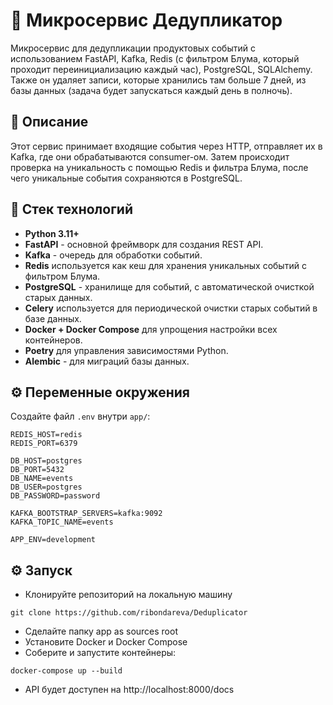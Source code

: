 # 🧹 Микросервис Дедупликатор

Микросервис для дедупликации продуктовых событий с использованием FastAPI, Kafka, Redis (с фильтром Блума, который проходит переинициализацию каждый час), PostgreSQL, SQLAlchemy. Также он удаляет записи, которые хранились там больше 7 дней, из базы данных (задача будет запускаться каждый день в полночь).

## 📌 Описание

Этот сервис принимает входящие события через HTTP, отправляет их в Kafka, где они обрабатываются consumer-ом. Затем происходит проверка на уникальность с помощью Redis и фильтра Блума, после чего уникальные события сохраняются в PostgreSQL.

## 🚀 Стек технологий

- **Python 3.11+**
- **FastAPI** - основной фреймворк для создания REST API.
- **Kafka**  - очередь для обработки событий.
- **Redis** используется как кеш для хранения уникальных событий с фильтром Блума.
- **PostgreSQL** - хранилище для событий, с автоматической очисткой старых данных.
- **Celery** используется для периодической очистки старых событий в базе данных.
- **Docker + Docker Compose** для упрощения настройки всех контейнеров.
- **Poetry** для управления зависимостями Python.
- **Alembic**  - для миграций базы данных.


## ⚙️ Переменные окружения

Создайте файл `.env` внутри `app/`:

```env
REDIS_HOST=redis
REDIS_PORT=6379

DB_HOST=postgres
DB_PORT=5432
DB_NAME=events
DB_USER=postgres
DB_PASSWORD=password

KAFKA_BOOTSTRAP_SERVERS=kafka:9092
KAFKA_TOPIC_NAME=events

APP_ENV=development
```

## ⚙️ Запуск
- Клонируйте репозиторий на локальную машину
```
git clone https://github.com/ribondareva/Deduplicator
```
- Сделайте папку app as sources root
- Установите Docker и Docker Compose
- Соберите и запустите контейнеры:
```
docker-compose up --build
```
- API будет доступен на http://localhost:8000/docs
